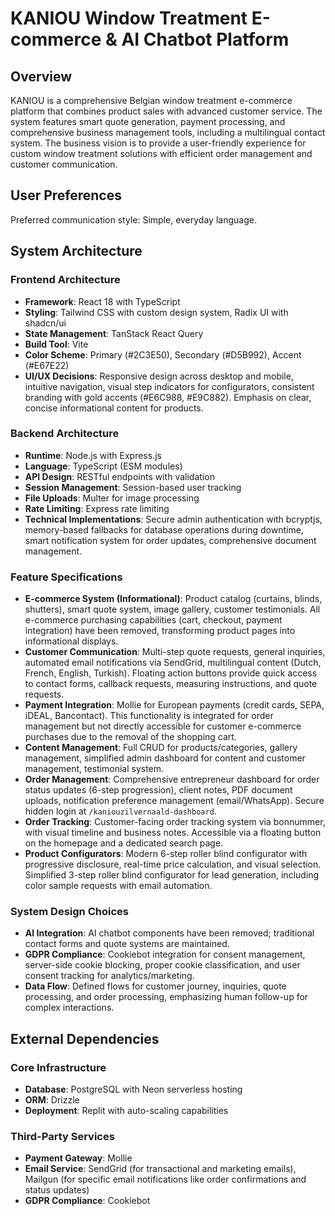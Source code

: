 # KANIOU Window Treatment E-commerce & AI Chatbot Platform

## Overview
KANIOU is a comprehensive Belgian window treatment e-commerce platform that combines product sales with advanced customer service. The system features smart quote generation, payment processing, and comprehensive business management tools, including a multilingual contact system. The business vision is to provide a user-friendly experience for custom window treatment solutions with efficient order management and customer communication.

## User Preferences
Preferred communication style: Simple, everyday language.

## System Architecture

### Frontend Architecture
- **Framework**: React 18 with TypeScript
- **Styling**: Tailwind CSS with custom design system, Radix UI with shadcn/ui
- **State Management**: TanStack React Query
- **Build Tool**: Vite
- **Color Scheme**: Primary (#2C3E50), Secondary (#D5B992), Accent (#E67E22)
- **UI/UX Decisions**: Responsive design across desktop and mobile, intuitive navigation, visual step indicators for configurators, consistent branding with gold accents (#E6C988, #E9C882). Emphasis on clear, concise informational content for products.

### Backend Architecture
- **Runtime**: Node.js with Express.js
- **Language**: TypeScript (ESM modules)
- **API Design**: RESTful endpoints with validation
- **Session Management**: Session-based user tracking
- **File Uploads**: Multer for image processing
- **Rate Limiting**: Express rate limiting
- **Technical Implementations**: Secure admin authentication with bcryptjs, memory-based fallbacks for database operations during downtime, smart notification system for order updates, comprehensive document management.

### Feature Specifications
- **E-commerce System (Informational)**: Product catalog (curtains, blinds, shutters), smart quote system, image gallery, customer testimonials. All e-commerce purchasing capabilities (cart, checkout, payment integration) have been removed, transforming product pages into informational displays.
- **Customer Communication**: Multi-step quote requests, general inquiries, automated email notifications via SendGrid, multilingual content (Dutch, French, English, Turkish). Floating action buttons provide quick access to contact forms, callback requests, measuring instructions, and quote requests.
- **Payment Integration**: Mollie for European payments (credit cards, SEPA, iDEAL, Bancontact). This functionality is integrated for order management but not directly accessible for customer e-commerce purchases due to the removal of the shopping cart.
- **Content Management**: Full CRUD for products/categories, gallery management, simplified admin dashboard for content and customer management, testimonial system.
- **Order Management**: Comprehensive entrepreneur dashboard for order status updates (6-step progression), client notes, PDF document uploads, notification preference management (email/WhatsApp). Secure hidden login at `/kaniouzilvernaald-dashboard`.
- **Order Tracking**: Customer-facing order tracking system via bonnummer, with visual timeline and business notes. Accessible via a floating button on the homepage and a dedicated search page.
- **Product Configurators**: Modern 6-step roller blind configurator with progressive disclosure, real-time price calculation, and visual selection. Simplified 3-step roller blind configurator for lead generation, including color sample requests with email automation.

### System Design Choices
- **AI Integration**: AI chatbot components have been removed; traditional contact forms and quote systems are maintained.
- **GDPR Compliance**: Cookiebot integration for consent management, server-side cookie blocking, proper cookie classification, and user consent tracking for analytics/marketing.
- **Data Flow**: Defined flows for customer journey, inquiries, quote processing, and order processing, emphasizing human follow-up for complex interactions.

## External Dependencies

### Core Infrastructure
- **Database**: PostgreSQL with Neon serverless hosting
- **ORM**: Drizzle
- **Deployment**: Replit with auto-scaling capabilities

### Third-Party Services
- **Payment Gateway**: Mollie
- **Email Service**: SendGrid (for transactional and marketing emails), Mailgun (for specific email notifications like order confirmations and status updates)
- **GDPR Compliance**: Cookiebot